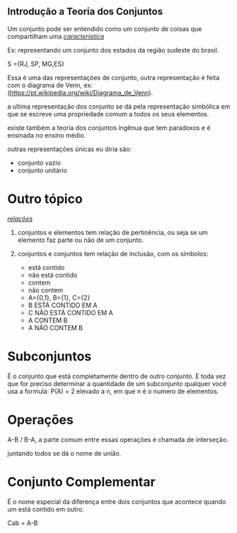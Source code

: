 ## Introdução a Teoria dos Conjuntos

Um conjunto pode ser entendido como um conjunto de coisas que compartilham uma <u>*característica*</u>

Ex: representando um conjunto dos estados da região sudeste do brasil.

S ={RJ, SP, MG,ES}

Essa é uma das representações de conjunto, outra representação é feita com o diagrama de  Venn, ex: (https://pt.wikipedia.org/wiki/Diagrama_de_Venn).

a ultima representação dos conjunto se dá pela representação simbólica em que se escreve uma propriedade comum a todos os seus elementos. 

existe também a teoria dos conjuntos ingênua que tem paradoxos e é ensinada no ensino médio.

outras representações únicas eu diria são:

- conjunto vazio
- conjunto unitário

# Outro tópico

*<u>relações</u>* 

1. conjuntos e elementos tem relação de pertinência, ou seja se um elemento faz parte ou não de um conjunto. 

2. conjuntos e conjuntos tem relação de inclusão, com os símbolos:

   - está contido
   - não está contido
   - contem 
   - não contem
   - A={0,1}, B={1}, C={2}
   - B ESTÁ CONTIDO EM A
   - C NÃO ESTÁ CONTIDO EM A
   - A CONTEM B
   - A NÃO CONTEM B

   

# Subconjuntos

É o conjunto que está completamente dentro de outro conjunto. E toda vez que for preciso determinar a quantidade de um subconjunto qualquer você usa a formula:  P(A) = 2 elevado a n, em que n é o numero de elementos.



# Operações 

A-B / B-A, a parte comum entre essas operações é chamada de interseção.

juntando todos se dá o nome de união.

# Conjunto Complementar

É o nome especial da diferença entre dois conjuntos que acontece quando um está contido em outro.

Cab = A-B



 